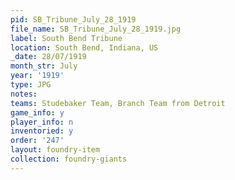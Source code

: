 ```yaml
---
pid: SB_Tribune_July_28_1919
file_name: SB_Tribune_July_28_1919.jpg
label: South Bend Tribune
location: South Bend, Indiana, US
_date: 28/07/1919
month_str: July
year: '1919'
type: JPG
notes: 
teams: Studebaker Team, Branch Team from Detroit
game_info: y
player_info: n
inventoried: y
order: '247'
layout: foundry-item
collection: foundry-giants
---
```

